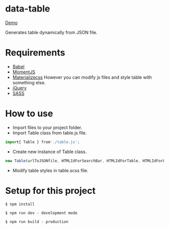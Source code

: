 # data-table

[Demo](https://snwolak.github.io/data-table/dist/)

Generates table dynamically from JSON file.


# Requirements
* [Babel](http://babeljs.io/)
* [MomentJS](http://momentjs.com/)
* [Materializecss](http://materializecss.com/) However you can modify js files and style table with something else.
* [jQuery](https://jquery.com/)
* [SASS](https://sass-lang.com/)

# How to use
    
* Import files to your project folder.
* Import Table class from table.js file.
     
```js
import{ Table } from'./table.js';
```

* Create new instance of Table class.
        
```js
new Table(urlToJSONfile, HTMLIdForSearchBar, HTMLIdForTable, HTMLIdForFooter).create();
```
* Modify table styles in table.scss file.
# Setup for this project

    $ npm install
 
    $ npm run dev - development mode
 
    $ npm run build - production
